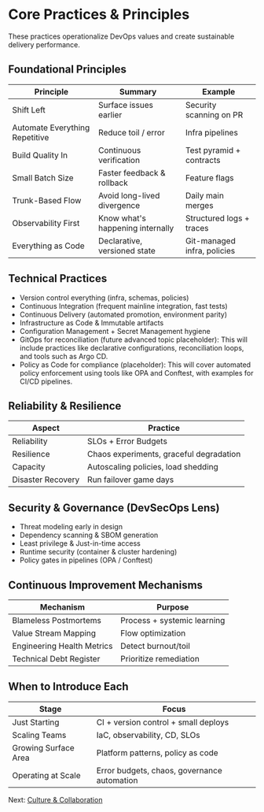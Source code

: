 # Core Practices & Principles

These practices operationalize DevOps values and create sustainable delivery performance.

## Foundational Principles

| Principle | Summary | Example |
|-----------|---------|---------|
| Shift Left | Surface issues earlier | Security scanning on PR |
| Automate Everything Repetitive | Reduce toil / error | Infra pipelines |
| Build Quality In | Continuous verification | Test pyramid + contracts |
| Small Batch Size | Faster feedback & rollback | Feature flags |
| Trunk-Based Flow | Avoid long-lived divergence | Daily main merges |
| Observability First | Know what's happening internally | Structured logs + traces |
| Everything as Code | Declarative, versioned state | Git-managed infra, policies |

## Technical Practices

- Version control everything (infra, schemas, policies)
- Continuous Integration (frequent mainline integration, fast tests)
- Continuous Delivery (automated promotion, environment parity)
- Infrastructure as Code & Immutable artifacts
- Configuration Management + Secret Management hygiene
- GitOps for reconciliation (future advanced topic placeholder): This will include practices like declarative configurations, reconciliation loops, and tools such as Argo CD.
- Policy as Code for compliance (placeholder): This will cover automated policy enforcement using tools like OPA and Conftest, with examples for CI/CD pipelines.

## Reliability & Resilience

| Aspect | Practice |
|--------|----------|
| Reliability | SLOs + Error Budgets |
| Resilience | Chaos experiments, graceful degradation |
| Capacity | Autoscaling policies, load shedding |
| Disaster Recovery | Run failover game days |

## Security & Governance (DevSecOps Lens)

- Threat modeling early in design
- Dependency scanning & SBOM generation
- Least privilege & Just-in-time access
- Runtime security (container & cluster hardening)
- Policy gates in pipelines (OPA / Conftest)

## Continuous Improvement Mechanisms

| Mechanism | Purpose |
|----------|---------|
| Blameless Postmortems | Process + systemic learning |
| Value Stream Mapping | Flow optimization |
| Engineering Health Metrics | Detect burnout/toil |
| Technical Debt Register | Prioritize remediation |

## When to Introduce Each

| Stage | Focus |
|-------|-------|
| Just Starting | CI + version control + small deploys |
| Scaling Teams | IaC, observability, CD, SLOs |
| Growing Surface Area | Platform patterns, policy as code |
| Operating at Scale | Error budgets, chaos, governance automation |

Next: [Culture & Collaboration](culture.md)
